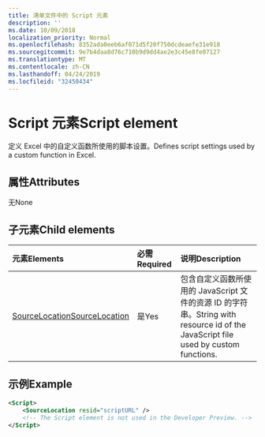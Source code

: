 ```yaml
---
title: 清单文件中的 Script 元素
description: ''
ms.date: 10/09/2018
localization_priority: Normal
ms.openlocfilehash: 8352ada0eeb6af071d5f20f750dcdeaefe31e918
ms.sourcegitcommit: 9e7b4daa8d76c710b9d9dd4ae2e3c45e8fe07127
ms.translationtype: MT
ms.contentlocale: zh-CN
ms.lasthandoff: 04/24/2019
ms.locfileid: "32450434"
---
```

# <a name="script-element"></a><span data-ttu-id="cdc05-102">Script 元素</span><span class="sxs-lookup"><span data-stu-id="cdc05-102">Script element</span></span>

<span data-ttu-id="cdc05-103">定义 Excel 中的自定义函数所使用的脚本设置。</span><span class="sxs-lookup"><span data-stu-id="cdc05-103">Defines script settings used by a custom function in Excel.</span></span>

## <a name="attributes"></a><span data-ttu-id="cdc05-104">属性</span><span class="sxs-lookup"><span data-stu-id="cdc05-104">Attributes</span></span>

<span data-ttu-id="cdc05-105">无</span><span class="sxs-lookup"><span data-stu-id="cdc05-105">None</span></span>

## <a name="child-elements"></a><span data-ttu-id="cdc05-106">子元素</span><span class="sxs-lookup"><span data-stu-id="cdc05-106">Child elements</span></span>

|<span data-ttu-id="cdc05-107">元素</span><span class="sxs-lookup"><span data-stu-id="cdc05-107">Elements</span></span>  |  <span data-ttu-id="cdc05-108">必需</span><span class="sxs-lookup"><span data-stu-id="cdc05-108">Required</span></span>  |  <span data-ttu-id="cdc05-109">说明</span><span class="sxs-lookup"><span data-stu-id="cdc05-109">Description</span></span>  |
|:-----|:-----|:-----|
|  [<span data-ttu-id="cdc05-110">SourceLocation</span><span class="sxs-lookup"><span data-stu-id="cdc05-110">SourceLocation</span></span>](customfunctionssourcelocation.md)  |  <span data-ttu-id="cdc05-111">是</span><span class="sxs-lookup"><span data-stu-id="cdc05-111">Yes</span></span>  | <span data-ttu-id="cdc05-112">包含自定义函数所使用的 JavaScript 文件的资源 ID 的字符串。</span><span class="sxs-lookup"><span data-stu-id="cdc05-112">String with resource id of the JavaScript file used by custom functions.</span></span>|

## <a name="example"></a><span data-ttu-id="cdc05-113">示例</span><span class="sxs-lookup"><span data-stu-id="cdc05-113">Example</span></span>

```xml
<Script>
    <SourceLocation resid="scriptURL" />
    <!-- The Script element is not used in the Developer Preview. -->
</Script>
```
